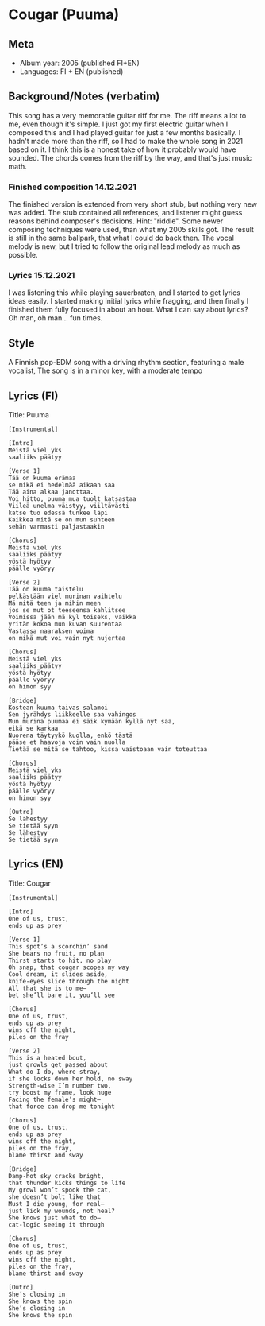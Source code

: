 # Cougar (Puuma)

## Meta
- Album year: 2005 (published FI+EN)
- Languages: FI + EN (published)

## Background/Notes (verbatim)
This song has a very memorable guitar riff for me. The riff means a lot to me, even though it's simple. I just got my first electric guitar when I composed this and I had played guitar for just a few months basically. I hadn't made more than the riff, so I had to make the whole song in 2021 based on it. I think this is a honest take of how it probably would have sounded. The chords comes from the riff by the way, and that's just music math.

### Finished composition 14.12.2021
The finished version is extended from very short stub, but nothing very new was added. The stub contained all references, and listener might guess reasons behind composer's decisions. Hint: "riddle". Some newer composing techniques were used, than what my 2005 skills got. The result is still in the same ballpark, that what I could do back then.
The vocal melody is new, but I tried to follow the original lead melody as much as possible.

### Lyrics 15.12.2021
I was listening this while playing sauerbraten, and I started to get lyrics ideas easily. I started making initial lyrics while fragging, and then finally I finished them fully focused in about an hour.
What I can say about lyrics? Oh man, oh man... fun times.

## Style
A Finnish pop-EDM song with a driving rhythm section, featuring a male vocalist, The song is in a minor key, with a moderate tempo

## Lyrics (FI)
Title: Puuma
```
[Instrumental]

[Intro]
Meistä viel yks
saaliiks päätyy

[Verse 1]
Tää on kuuma erämaa
se mikä ei hedelmää aikaan saa
Tää aina alkaa janottaa.
Voi hitto, puuma mua tuolt katsastaa
Viileä unelma väistyy, viiltävästi
katse tuo edessä tunkee läpi
Kaikkea mitä se on mun suhteen
sehän varmasti paljastaakin

[Chorus]
Meistä viel yks
saaliiks päätyy
yöstä hyötyy
päälle vyöryy

[Verse 2]
Tää on kuuma taistelu
pelkästään viel murinan vaihtelu
Mä mitä teen ja mihin meen
jos se mut ot teeseensa kahlitsee
Voimissa jään mä kyl toiseks, vaikka
yritän kokoa mun kuvan suurentaa
Vastassa naaraksen voima
on mikä mut voi vain nyt nujertaa

[Chorus]
Meistä viel yks
saaliiks päätyy
yöstä hyötyy
päälle vyöryy
on himon syy

[Bridge]
Kostean kuuma taivas salamoi
Sen jyrähdys liikkeelle saa vahingos
Mun murina puumaa ei säik kymään kyllä nyt saa,
eikä se karkaa
Nuorena täytyykö kuolla, enkö tästä
pääse et haavoja voin vain nuolla
Tietää se mitä se tahtoo, kissa vaistoaan vain toteuttaa

[Chorus]
Meistä viel yks
saaliiks päätyy
yöstä hyötyy
päälle vyöryy
on himon syy

[Outro]
Se lähestyy
Se tietää syyn
Se lähestyy
Se tietää syyn
```

## Lyrics (EN)
Title: Cougar

```
[Instrumental]

[Intro]
One of us, trust,
ends up as prey

[Verse 1]
This spot’s a scorchin’ sand
She bears no fruit, no plan
Thirst starts to hit, no play
Oh snap, that cougar scopes my way
Cool dream, it slides aside,
knife-eyes slice through the night
All that she is to me—
bet she’ll bare it, you’ll see

[Chorus]
One of us, trust,
ends up as prey
wins off the night,
piles on the fray

[Verse 2]
This is a heated bout,
just growls get passed about
What do I do, where stray,
if she locks down her hold, no sway
Strength-wise I’m number two,
try boost my frame, look huge
Facing the female’s might—
that force can drop me tonight

[Chorus]
One of us, trust,
ends up as prey
wins off the night,
piles on the fray,
blame thirst and sway

[Bridge]
Damp-hot sky cracks bright,
that thunder kicks things to life
My growl won’t spook the cat,
she doesn’t bolt like that
Must I die young, for real—
just lick my wounds, not heal?
She knows just what to do—
cat-logic seeing it through

[Chorus]
One of us, trust,
ends up as prey
wins off the night,
piles on the fray,
blame thirst and sway

[Outro]
She’s closing in
She knows the spin
She’s closing in
She knows the spin
```

